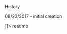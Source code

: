 <snippet>
  <content><![CDATA[
# ${1:Racing Game}
A very simple racing game. There are two players. The goal is to win the race by
moving from left to right side of the screen. The player that reaches the right
side first win.  The first player(top) moves by pressing the z key. The second
player(bottom) moves by pressing the rigth arrow key.

## History
08/23/2017 - initial creation

]]></content>
  <tabTrigger>readme</tabTrigger>
</snippet>

